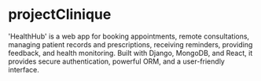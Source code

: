 # projectClinique
'HealthHub' is a web app for booking appointments, remote consultations, managing patient records and prescriptions, receiving reminders, providing feedback, and health monitoring. Built with Django, MongoDB, and React, it provides secure authentication, powerful ORM, and a user-friendly interface.
